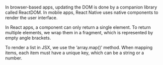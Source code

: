 In browser-based apps, updating the DOM is done by a companion library called ReactDOM. In mobile apps, React Native uses native components to render the user interface.

In React apps, a component can only return a single element. To return multiple elements, we wrap them in a fragment, which is represented by empty angle brackets.

To render a list in JSX, we use the ‘array.map()’ method. When mapping items, each item must have a unique key, which can be a string or a number.
